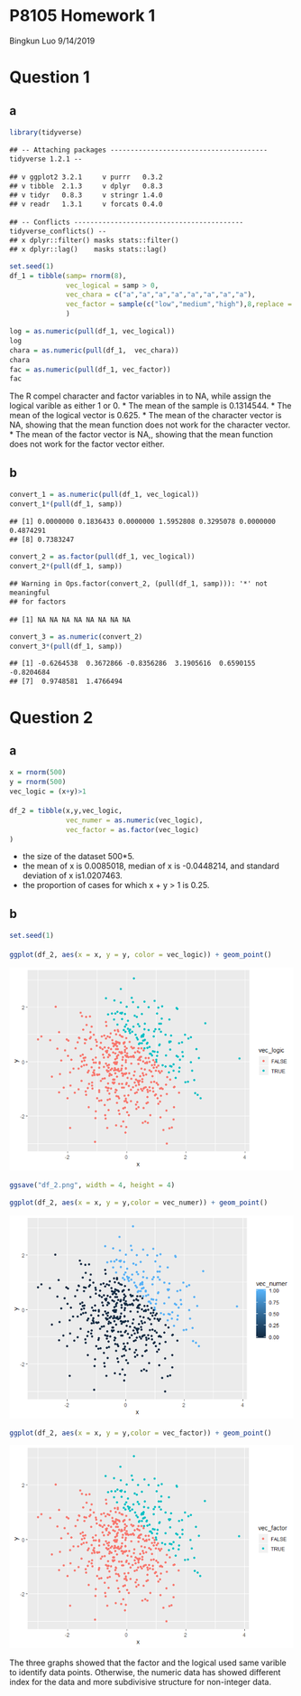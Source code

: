 P8105 Homework 1
================
Bingkun Luo
9/14/2019

# Question 1

## a

``` r
library(tidyverse)
```

    ## -- Attaching packages --------------------------------------- tidyverse 1.2.1 --

    ## v ggplot2 3.2.1     v purrr   0.3.2
    ## v tibble  2.1.3     v dplyr   0.8.3
    ## v tidyr   0.8.3     v stringr 1.4.0
    ## v readr   1.3.1     v forcats 0.4.0

    ## -- Conflicts ------------------------------------------ tidyverse_conflicts() --
    ## x dplyr::filter() masks stats::filter()
    ## x dplyr::lag()    masks stats::lag()

``` r
set.seed(1)
df_1 = tibble(samp= rnorm(8),
              vec_logical = samp > 0,
              vec_chara = c("a","a","a","a","a","a","a","a"),
              vec_factor = sample(c("low","medium","high"),8,replace = TRUE)
              )
```

``` r
log = as.numeric(pull(df_1, vec_logical))
log
chara = as.numeric(pull(df_1,  vec_chara))
chara
fac = as.numeric(pull(df_1, vec_factor))  
fac
```

The R compel character and factor variables in to NA, while assign the
logical varible as either 1 or 0. \* The mean of the sample is
0.1314544. \* The mean of the logical vector is 0.625. \* The mean of
the character vector is NA, showing that the mean function does not work
for the character vector. \* The mean of the factor vector is NA,,
showing that the mean function does not work for the factor vector
either.

## b

``` r
convert_1 = as.numeric(pull(df_1, vec_logical))
convert_1*(pull(df_1, samp))
```

    ## [1] 0.0000000 0.1836433 0.0000000 1.5952808 0.3295078 0.0000000 0.4874291
    ## [8] 0.7383247

``` r
convert_2 = as.factor(pull(df_1, vec_logical))
convert_2*(pull(df_1, samp))
```

    ## Warning in Ops.factor(convert_2, (pull(df_1, samp))): '*' not meaningful
    ## for factors

    ## [1] NA NA NA NA NA NA NA NA

``` r
convert_3 = as.numeric(convert_2)
convert_3*(pull(df_1, samp))
```

    ## [1] -0.6264538  0.3672866 -0.8356286  3.1905616  0.6590155 -0.8204684
    ## [7]  0.9748581  1.4766494

# Question 2

## a

``` r
x = rnorm(500)
y = rnorm(500)
vec_logic = (x+y)>1

df_2 = tibble(x,y,vec_logic,
              vec_numer = as.numeric(vec_logic),
              vec_factor = as.factor(vec_logic)
)
```

  - the size of the dataset 500\*5.
  - the mean of x is 0.0085018, median of x is -0.0448214, and standard
    deviation of x is1.0207463.
  - the proportion of cases for which x + y \> 1 is 0.25.

## b

``` r
set.seed(1)

ggplot(df_2, aes(x = x, y = y, color = vec_logic)) + geom_point()
```

![](p8105_hw1_bl2789_files/figure-gfm/unnamed-chunk-5-1.png)<!-- -->

``` r
ggsave("df_2.png", width = 4, height = 4)
```

``` r
ggplot(df_2, aes(x = x, y = y,color = vec_numer)) + geom_point()
```

![](p8105_hw1_bl2789_files/figure-gfm/unnamed-chunk-6-1.png)<!-- -->

``` r
ggplot(df_2, aes(x = x, y = y,color = vec_factor)) + geom_point()
```

![](p8105_hw1_bl2789_files/figure-gfm/unnamed-chunk-6-2.png)<!-- -->

The three graphs showed that the factor and the logical used same
varible to identify data points. Otherwise, the numeric data has showed
different index for the data and more subdivisive structure for
non-integer data.
